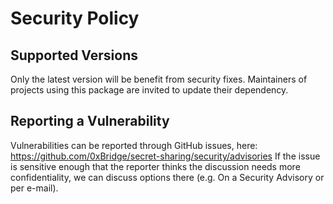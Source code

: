 # Security Policy

## Supported Versions

Only the latest version will be benefit from security fixes. Maintainers of projects using this package are invited to update their dependency.

## Reporting a Vulnerability

Vulnerabilities can be reported through GitHub issues, here: https://github.com/0xBridge/secret-sharing/security/advisories
If the issue is sensitive enough that the reporter thinks the discussion needs more confidentiality, we can discuss options there (e.g. On a Security Advisory or per e-mail).
